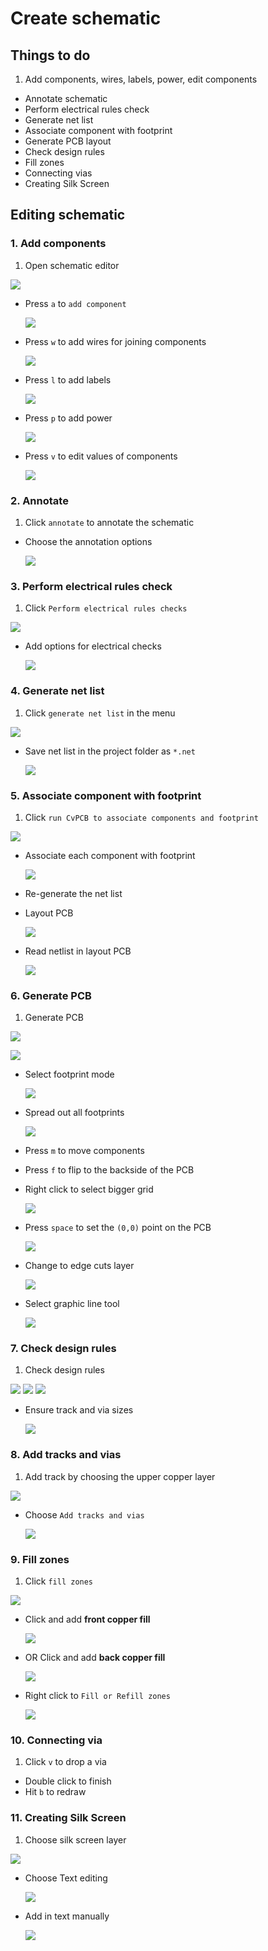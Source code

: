 # Create schematic

## Things to do

1. Add components, wires, labels, power, edit components
- Annotate schematic
- Perform electrical rules check
- Generate net list
- Associate component with footprint
- Generate PCB layout
- Check design rules
- Fill zones
- Connecting vias
- Creating Silk Screen

## Editing schematic

### 1. Add components

1. Open schematic editor

  ![](img/symbol-worksheet-layout-editor.png)
- Press `a` to `add component`

  ![](img/find-component.png)
- Press `w` to add wires for joining components

  ![](img/place-wire.png)
- Press `l` to add labels

  ![](img/add-labels.png)
- Press `p` to add power

  ![](img/place-power.png)
- Press `v` to edit values of components

  ![](img/edit-value.png)

### 2. Annotate

1. Click `annotate` to annotate the schematic
- Choose the annotation options

  ![](img/annotate-schematic-options.png)

### 3. Perform electrical rules check

1. Click `Perform electrical rules checks`

  ![](img/electrical-rules-check-menu.png)
- Add options for electrical checks

  ![](img/electrical-checks.png)

### 4. Generate net list

1. Click `generate net list` in the menu

  ![](img/netlist-menu.png)
- Save net list in the project folder as `*.net`

  ![](img/netlist-dialog.png)

### 5. Associate component with footprint

1. Click `run CvPCB to associate components and footprint`

  ![](img/associate-components-footprint.png)
- Associate each component with footprint

  ![](img/associate-components-dialog.png)
- Re-generate the net list
- Layout PCB

  ![](img/layout-pcb.png)
- Read netlist in layout PCB

  ![](img/read-netlist.png)

### 6. Generate PCB

1. Generate PCB

  ![](img/read-current-netlist.png)

  ![](img/generated-pcb.png)
- Select footprint mode

  ![](img/select-footprint-mode.png)
- Spread out all footprints

  ![](img/spread-footprint.png)
- Press `m` to move components
- Press `f` to flip to the backside of the PCB
- Right click to select bigger grid

  ![](img/select-grid.png)
- Press `space` to set the `(0,0)` point on the PCB

  ![](img/zero-zero.png)
- Change to edge cuts layer

  ![](img/edge-cuts.png)
- Select graphic line tool

  ![](img/graphic-line-tool.png)

### 7. Check design rules

1. Check design rules

  ![](img/design-rules.png)
  ![](img/net-class-editor.png)
  ![](img/global-design-rules.png)
- Ensure track and via sizes

  ![](img/track-via-sizes.png)

### 8. Add tracks and vias

1. Add track by choosing the upper copper layer

  ![](img/front-copper.png)
- Choose `Add tracks and vias`

  ![](img/add-tracks-vias.png)

### 9. Fill zones

1. Click `fill zones`

  ![](img/add-fill-zones.png)
- Click and add **front copper fill**

  ![](img/fcu-fill.png)
- OR Click and add **back copper fill**

  ![](img/bcu-fill.png)
- Right click to `Fill or Refill zones`

  ![](img/fill-or-refill-zones.png)


### 10. Connecting via

1. Click `v` to drop a via
- Double click to finish
- Hit `b` to redraw

### 11. Creating Silk Screen

1. Choose silk screen layer

  ![](img/silk-screen-layer.png)
- Choose Text editing

  ![](img/choose-text.png)
- Add in text manually

  ![](img/add-text-manually.png)
